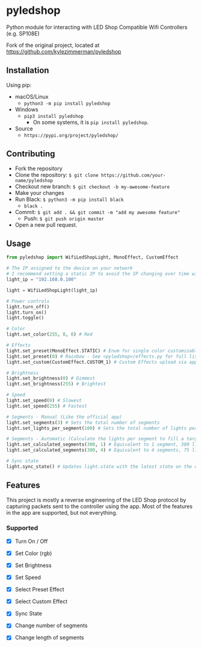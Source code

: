 # pyledshop
Python module for interacting with LED Shop Compatible Wifi Controllers (e.g. SP108E)

Fork of the original project, located at https://github.com/kylezimmerman/pyledshop

## Installation

Using pip:
- macOS/Linux
  - ```python3 -m pip install pyledshop```
- Windows
  - ```pip3 install pyledshop```
    - On some systems, it is ```pip install pyledshop```.
- Source
  - ```https://pypi.org/project/pyledshop/```

## Contributing

- Fork the repository
- Clone the repository: `$ git clone https://github.com/your-name/pyledshop`
- Checkout new branch: `$ git checkout -b my-awesome-feature`
- Make your changes
- Run Black: `$ python3 -m pip install black`
  - `black .`
- Commit: `$ git add . && git commit -m "add my awesome feature"`
	- Push: `$ git push origin master`
- Open a new pull request.


 ## Usage

```py
from pyledshop import WifiLedShopLight, MonoEffect, CustomEffect

# The IP assigned to the device on your network
# I recommend setting a static IP to avoid the IP changing over time with DHCP
light_ip = "192.168.0.100" 

light = WifiLedShopLight(light_ip)

# Power controls
light.turn_off()
light.turn_on()
light.toggle()

# Color
light.set_color(255, 0, 0) # Red

# Effects
light.set_preset(MonoEffect.STATIC) # Enum for single color customizable effects
light.set_preset(0) # Rainbow - See <pyledshop>/effects.py for full list of values
light.set_custom(CustomEffect.CUSTOM_1) # Custom Effects upload via app

# Brightness
light.set_brightness(0) # Dimmest
light.set_brightness(255) # Brightest

# Speed
light.set_speed(0) # Slowest
light.set_speed(255) # Fastest

# Segments - Manual (Like the official app)
light.set_segments(3) # Sets the total number of segments
light.set_lights_per_segment(100) # Sets the total number of lights per segment

# Segments - Automatic (Calculate the lights per segment to fill a target number of lights)
light.set_calculated_segments(300, 1) # Equivalent to 1 segment, 300 lights per segment = 300 lights
light.set_calculated_segments(300, 4) # Equivalent to 4 segments, 75 lights per segment = 300 lights

# Sync state
light.sync_state() # Updates light.state with the latest state on the controller
```

## Features

This project is mostly a reverse engineering of the LED Shop protocol by capturing packets sent to the controller using the app.
Most of the features in the app are supported, but not everything.

### Supported
- [x] Turn On / Off
- [x] Set Color (rgb)
- [x] Set Brightness
- [x] Set Speed
- [x] Select Preset Effect
- [x] Select Custom Effect
- [x] Sync State
- [x] Change number of segments
- [x] Change length of segments

